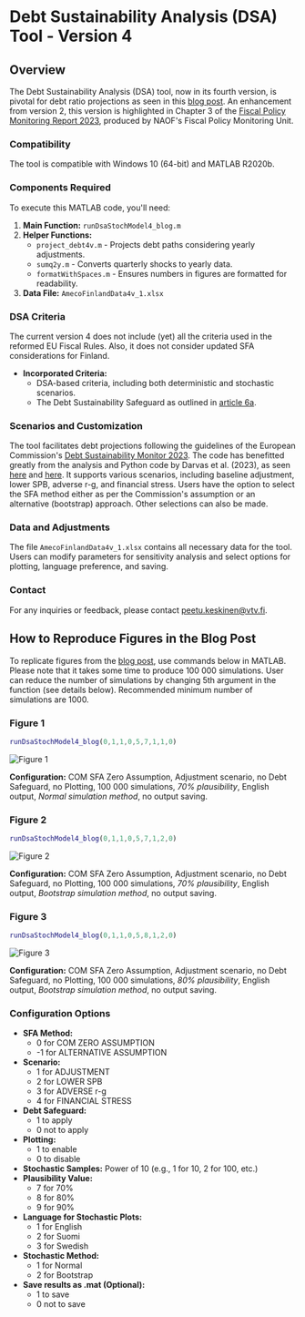 # Debt Sustainability Analysis (DSA) Tool - Version 4

## Overview
The Debt Sustainability Analysis (DSA) tool, now in its fourth version, is pivotal for debt ratio projections as seen in this [blog post](https://www.vtv.fi/en/blog/the-length-of-the-adjustment-plan-in-the-reformed-eu-debt-rules-is-of-great-importance-to-finland/). An enhancement from version 2, this version is highlighted in Chapter 3 of the [Fiscal Policy Monitoring Report 2023](https://www.vtv.fi/en/publications/fiscal-policy-monitoring-report-2023/), produced by NAOF's Fiscal Policy Monitoring Unit.

### Compatibility
The tool is compatible with Windows 10 (64-bit) and MATLAB R2020b.

### Components Required
To execute this MATLAB code, you'll need:

1. **Main Function:** `runDsaStochModel4_blog.m`
2. **Helper Functions:**
   - `project_debt4v.m` - Projects debt paths considering yearly adjustments.
   - `sumq2y.m` - Converts quarterly shocks to yearly data.
   - `formatWithSpaces.m` - Ensures numbers in figures are formatted for readability.
3. **Data File:** `AmecoFinlandData4v_1.xlsx`

### DSA Criteria ###
The current version 4 does not include (yet) all the criteria used in the reformed EU Fiscal Rules.
Also, it does not consider updated SFA considerations for Finland.

- **Incorporated Criteria:**
  - DSA-based criteria, including both deterministic and stochastic scenarios.
  - The Debt Sustainability Safeguard as outlined in [article 6a](https://www.consilium.europa.eu/media/70386/st06645-re01-en24.pdf).

### Scenarios and Customization
The tool facilitates debt projections following the guidelines of the European Commission's [Debt Sustainability Monitor 2023](https://economy-finance.ec.europa.eu/publications/debt-sustainability-monitor-2023_en). The code has benefitted greatly from the analysis and Python code by Darvas et al. (2023), as seen [here](https://www.bruegel.org/working-paper/quantitative-evaluation-european-commissions-fiscal-governance-proposal) and [here](https://github.com/lennardwelslau/eu-debt-sustainability-analysis). It supports various scenarios, including baseline adjustment, lower SPB, adverse r-g, and financial stress. Users have the option to select the SFA method either as per the Commission's assumption or an alternative (bootstrap) approach. Other selections can also be made.

### Data and Adjustments
The file `AmecoFinlandData4v_1.xlsx` contains all necessary data for the tool. Users can modify parameters for sensitivity analysis and select options for plotting, language preference, and saving.

### Contact
For any inquiries or feedback, please contact peetu.keskinen@vtv.fi.

## How to Reproduce Figures in the Blog Post

To replicate figures from the [blog post](https://www.vtv.fi/en/blog/the-length-of-the-adjustment-plan-in-the-reformed-eu-debt-rules-is-of-great-importance-to-finland/), use commands below in MATLAB.
Please note that it takes some time to produce 100 000 simulations. User can reduce the number of simulations by changing 5th argument in the function (see details below). Recommended minimum number of simulations are 1000.

### Figure 1
```matlab
runDsaStochModel4_blog(0,1,1,0,5,7,1,1,0)
```
![Figure 1](figure/figure1.png)

**Configuration:** COM SFA Zero Assumption, Adjustment scenario, no Debt Safeguard, no Plotting, 100 000 simulations, *70% plausibility*, English output, *Normal simulation method*, no output saving.

### Figure 2
```matlab
runDsaStochModel4_blog(0,1,1,0,5,7,1,2,0)
```
![Figure 2](figure/figure2.png)

**Configuration:** COM SFA Zero Assumption, Adjustment scenario, no Debt Safeguard, no Plotting, 100 000 simulations, *70% plausibility*, English output, *Bootstrap simulation method*, no output saving.

### Figure 3
```matlab
runDsaStochModel4_blog(0,1,1,0,5,8,1,2,0)
```
![Figure 3](figure/figure3.png)

**Configuration:** COM SFA Zero Assumption, Adjustment scenario, no Debt Safeguard, no Plotting, 100 000 simulations, *80% plausibility*, English output, *Bootstrap simulation method*, no output saving.

### Configuration Options
- **SFA Method:**
  - 0 for COM ZERO ASSUMPTION
  - -1 for ALTERNATIVE ASSUMPTION
- **Scenario:**
  - 1 for ADJUSTMENT
  - 2 for LOWER SPB
  - 3 for ADVERSE r-g
  - 4 for FINANCIAL STRESS
- **Debt Safeguard:**
  - 1 to apply
  - 0 not to apply
- **Plotting:**
  - 1 to enable
  - 0 to disable
- **Stochastic Samples:** Power of 10 (e.g., 1 for 10, 2 for 100, etc.)
- **Plausibility Value:**
  - 7 for 70%
  - 8 for 80%
  - 9 for 90%
- **Language for Stochastic Plots:**
  - 1 for English
  - 2 for Suomi
  - 3 for Swedish
- **Stochastic Method:**
  - 1 for Normal
  - 2 for Bootstrap
- **Save results as .mat (Optional):**
  - 1 to save
  - 0 not to save




